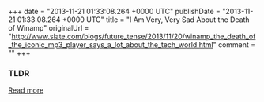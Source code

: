 +++
date = "2013-11-21 01:33:08.264 +0000 UTC"
publishDate = "2013-11-21 01:33:08.264 +0000 UTC"
title = "I Am Very, Very Sad About the Death of Winamp"
originalUrl = "http://www.slate.com/blogs/future_tense/2013/11/20/winamp_the_death_of_the_iconic_mp3_player_says_a_lot_about_the_tech_world.html"
comment = ""
+++

### TLDR



[Read more](http://www.slate.com/blogs/future_tense/2013/11/20/winamp_the_death_of_the_iconic_mp3_player_says_a_lot_about_the_tech_world.html)
